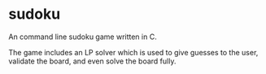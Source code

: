 # sudoku
An command line sudoku game written in C.

The game includes an LP solver which is used to give guesses to the user, validate the board, and even solve the board fully.
